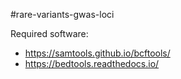 #rare-variants-gwas-loci

Required software:
* https://samtools.github.io/bcftools/
* https://bedtools.readthedocs.io/
